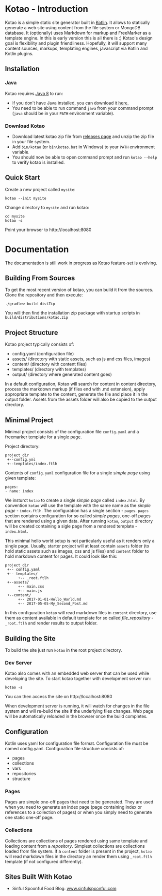# Kotao - Introduction

Kotao is a simple static site generator built in [Kotlin](https://kotlinlang.org/). It allows to statically generate a 
web site using content from the file system or MongoDB database. It (optionally) uses Markdown for markup and FreeMarker 
as a template engine. In this is early version this is all there is :) Kotao's design goal is flexibility and plugin 
friendliness. Hopefully, it will support many content sources, markups, templating engines, javascript via Kotlin and 
Kotlin plugins.

## Installation

### Java

Kotao requires [Java 8](http://www.oracle.com/technetwork/java/javase/downloads/jre8-downloads-2133155.html)
to run:
* If you don't have Java installed, you can download it [here.](http://www.oracle.com/technetwork/java/javase/downloads/jre8-downloads-2133155.html)
* You need to be able to run command `java` from your command prompt (`java` should be in your `PATH` environment variable).

### Download Kotao

* Download latest kotao zip file from [releases page](https://github.com/knes1/kotao/releases) and unzip the zip file in your file system.
* Add `bin/kotao` (or `bin\kotao.bat` in Windows) to your `PATH` environment variable.
* You should now be able to open command prompt and run `kotao --help` to verify kotao is installed.

## Quick Start

Create a new project called `mysite`:
```
kotao --init mysite
```
Change directory to `mysite` and run kotao:
```
cd mysite
kotao -s
```

Point your browser to http://localhost:8080


# Documentation 

The documentation is still work in progress as Kotao feature-set is evolving.

## Building From Sources

To get the most recent version of kotao, you can build it from the sources. Clone the repository and then execute:

`./gradlew build distZip`

You will then find the installation zip package with startup scripts in `build/distributions/kotao.zip`

## Project Structure

Kotao project typically consists of:

* config.yaml (configuration file)
* assets/ (directory with static assets, such as js and css files, images)
* content/ (directory with content files)
* templates/ (directory with templates)
* output/ (directory where generated content goes)

In a default configuration, Kotao will search for content in content directory, process the markdown markup (if files
end with .md extension), apply appropriate template to the content, generate the file and place it in the output folder.
Assets from the assets folder will also be copied to the output directory.

## Minimal Project

Minimal project consists of the configuration file `config.yaml` and a freemarker template for a single page.

Project directory:

    project_dir
     +--config.yml
     +--templates/index.ftlh

Contents of `config.yaml` configuration file for a single _simple page_ using given template:

    pages:
    - name: index

We insturct `kotao` to create a single _simple page_ called `index.html`. By convention `kotao` will use the template with the same name as the _simple page_ - `index.ftlh`. The configuration has a single section - `pages`. `pages` section contains configuration for so called _simple pages_, one-off pages that are rendered using a given data. After running `kotao`, `output` directory will be created containing a sigle page from a rendered template - `index.html`.

This minimal hello world setup is not particularly useful as it renders only a single page. Usually, starter project will at least contain `assets` folder (to hold static assets such as images, css and js files) and `content` folder to hold markdown content for pages. It could look like this:

    project_dir
     +-- config.yaml
     +-- templates/
          +-- _root.ftlh
     +--assets/
          +-- main.css
          +-- main.js
     +--content/
          +-- 2017-01-01-Hello_World.md
          +-- 2017-05-05-My_Second_Post.md

In this configuration `kotao` will read markdown files in `content` directory, use them as content available in default template for so called _file_repository_ - `_root.ftlh` and render results to output folder.


## Building the Site

To build the site just run `kotao` in the root project directory. 

### Dev Server

Kotao also comes with an embedded web server that can be used
while developing the site. To start kotao together with development server run:

`kotao -s`

You can then access the site on http://localhost:8080

When development server is running, it will watch for changes in the file system and will re-build the site
if the underlying files changes. Web page will be automatically reloaded in the browser once the build completes.

## Configuration

Kotlin uses yaml for configuration file format. Configuration file must be named config.yaml. Configuration file structure
consists of:

* pages
* collections
* vars
* repositories
* structure

### Pages

Pages are simple one-off pages that need to be generated. They are used when you need to generate an index page (page containing index or
references to a collection of pages) or when you simply need to generate one static one-off page.

### Collections

Collections are collections of pages rendered using same template and loading content from a _repository_. Simplest collections are collections loaded from file system. If a `content` folder is present in the project, `kotao` will read markdown files in the directory an render them using `_root.ftlh` template (if not configured differently).

## Sites Built With Kotao

* Sinful Spoonful Food Blog: www.sinfulspoonful.com


